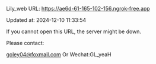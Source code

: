 Lily_web URL: https://ae6d-61-165-102-156.ngrok-free.app

Updated at: 2024-12-10 11:33:54

If you cannot open this URL, the server might be down.

Please contact: 

goley04@foxmail.com Or Wechat:GL_yeaH